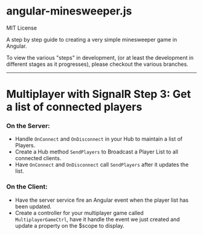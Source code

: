 angular-minesweeper.js
===========================

MIT License

A step by step guide to creating a very simple minesweeper game in Angular.

To view the various "steps" in development, (or at least the development in different stages as it progresses), please
checkout the various branches.

----

# Multiplayer with SignalR Step 3: Get a list of connected players

### On the Server:

- Handle `OnConnect` and `OnDisconnect` in your Hub to maintain a list of Players.
- Create a Hub method `SendPlayers` to Broadcast a Player List to all connected clients.
- Have `OnConnect` and `OnDisconnect` call `SendPlayers` after it updates the list.

### On the Client:

- Have the server service fire an Angular event when the player list has been updated.
- Create a controller for your multiplayer game called `MultiplayerGameCtrl`, have it handle the
event we just created and update a property on the $scope to display.